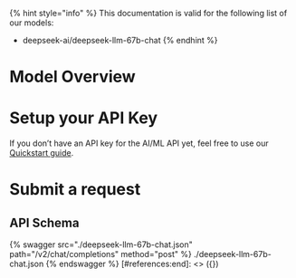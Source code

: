 [#references:start]: <> ({ "template": "openapi" })
{% hint style="info" %}
This documentation is valid for the following list of our models:
* deepseek-ai/deepseek-llm-67b-chat
{% endhint %}

# Model Overview


# Setup your API Key
If you don’t have an API key for the AI/ML API yet, feel free to use our [Quickstart guide](https://docs.aimlapi.com/quickstart/setting-up).

# Submit a request
## API Schema
{% swagger src="./deepseek-llm-67b-chat.json" path="/v2/chat/completions" method="post" %}
./deepseek-llm-67b-chat.json
{% endswagger %}
[#references:end]: <> ({})